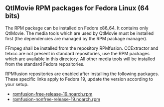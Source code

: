 QtlMovie RPM packages for Fedora Linux (64 bits)
------------------------------------------------

The RPM package can be installed on Fedora x86_64. It contains only QtlMovie.
The media tools which are used by QtlMovie must be installed first (the
dependencies are managed by the RPM package manager).

FFmpeg shall be installed from the repository RPMfusion. CCExtractor and telxcc
are not present in standard repositories, use the RPM packages which are
available in this directory. All other media tools will be installed from the
standard Fedora repositories.

RPMfusion repositories are enabled after installing the following packages.
These specific links apply to Fedora 19, update the version according to your setup.

- [rpmfusion-free-release-19.noarch.rpm](http://download1.rpmfusion.org/free/fedora/rpmfusion-free-release-19.noarch.rpm)
- [rpmfusion-nonfree-release-19.noarch.rpm](http://download1.rpmfusion.org/nonfree/fedora/rpmfusion-nonfree-release-19.noarch.rpm)
